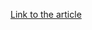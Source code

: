 [Link to the article](https://unit42.paloaltonetworks.com/nation-state-threat-actor-steals-f5-source-code/)
